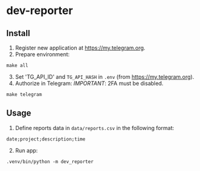# dev-reporter

## Install

1. Register new application at https://my.telegram.org.
2. Prepare environment:
```
make all
```
3. Set 'TG_API_ID' and `TG_API_HASH` in `.env` (from https://my.telegram.org).
4. Authorize in Telegram:
*IMPORTANT*: 2FA must be disabled.
```
make telegram
```


## Usage

1. Define reports data in `data/reports.csv` in the following format:
```
date;project;description;time
```

2. Run app:
```
.venv/bin/python -m dev_reporter
```
